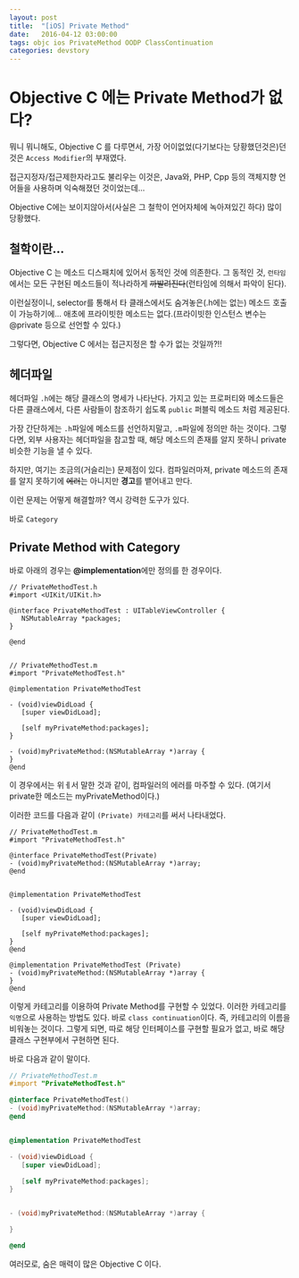```yaml
---
layout: post
title:  "[iOS] Private Method"
date:   2016-04-12 03:00:00
tags: objc ios PrivateMethod OODP ClassContinuation
categories: devstory
---
```

# Objective C 에는 Private Method가 없다?
뭐니 뭐니해도, Objective C 를 다루면서, 가장 어이없었(다기보다는 당황했던것은)던 것은 `Access Modifier`의 부재였다.

접근지정자/접근제한자라고도 불리우는 이것은, Java와, PHP, Cpp 등의 객체지향 언어들을 사용하며 익숙해졌던 것이었는데...

Objective C에는 보이지않아서(사실은 그 철학이 언어자체에 녹아져있긴 하다) 많이 당황했다.


## 철학이란...
Objective C 는 메소드 디스패치에 있어서 동적인 것에 의존한다. 그 동적인 것, `런타임`에서는 모든 구현된 메소드들이 적나라하게 ~~까발려진다~~(런타임에 의해서 파악이 된다).

이런실정이니, selector를 통해서 타 클래스에서도 숨겨놓은(.h에는 없는) 메소드 호출이 가능하기에...
애초에 프라이빗한 메소드는 없다.(프라이빗한 인스턴스 변수는 @private 등으로 선언할 수 있다.)

그렇다면, Objective C 에서는 접근지정은 할 수가 없는 것일까?!!


## 헤더파일

헤더파일 `.h`에는 해당 클래스의 명세가 나타난다. 가지고 있는 프로퍼티와 메소드들은 다른 클래스에서, 다른 사람들이 참조하기 쉽도록 `public` 퍼블릭 메소드 처럼 제공된다.

가장 간단하게는 `.h`파일에 메소드를 선언하지말고, `.m`파일에 정의만 하는 것이다.
그렇다면, 외부 사용자는 헤더파일을 참고할 때, 해당 메소드의 존재를 알지 못하니 private 비슷한 기능을 낼 수 있다.

하지만, 여기는 조금의(거슬리는) 문제점이 있다. 컴파일러마져, private 메소드의 존재를 알지 못하기에 ~~에러~~는 아니지만 **경고**를 뱉어내고 만다.

이런 문제는 어떻게 해결할까? 역시 강력한 도구가 있다. 

바로 `Category`



## Private Method with Category

바로 아래의 경우는 **@implementation**에만 정의를 한 경우이다.

```objc
// PrivateMethodTest.h
#import <UIKit/UIKit.h>

@interface PrivateMethodTest : UITableViewController {
   NSMutableArray *packages;
}

@end


// PrivateMethodTest.m
#import "PrivateMethodTest.h"

@implementation PrivateMethodTest

- (void)viewDidLoad {
   [super viewDidLoad];

   [self myPrivateMethod:packages];
}

- (void)myPrivateMethod:(NSMutableArray *)array {
}
@end
```

이 경우에서는 위ㅔ서 말한 것과 같이, 컴파일러의 에러를 마주할 수 있다. (여기서 private한 메소드는 myPrivateMethod이다.)



이러한 코드를 다음과 같이 `(Private) 카테고리`를 써서 나타내었다.

```objc
// PrivateMethodTest.m
#import "PrivateMethodTest.h"

@interface PrivateMethodTest(Private)
- (void)myPrivateMethod:(NSMutableArray *)array;
@end


@implementation PrivateMethodTest

- (void)viewDidLoad {
   [super viewDidLoad];

   [self myPrivateMethod:packages];
}
@end

@implementation PrivateMethodTest (Private)
- (void)myPrivateMethod:(NSMutableArray *)array {
}
@end
```

이렇게 카테고리를 이용하여 Private Method를 구현할 수 있었다. 이러한 카테고리를 `익명`으로 사용하는 방법도 있다. 바로 `class continuation`이다. 즉, 카테고리의 이름을 비워놓는 것이다. 그렇게 되면, 따로 해당 인터페이스를 구현할 필요가 없고, 바로 해당 클래스 구현부에서 구현하면 된다.

바로 다음과 같이 말이다.

```objectiveC
// PrivateMethodTest.m
#import "PrivateMethodTest.h"

@interface PrivateMethodTest()
- (void)myPrivateMethod:(NSMutableArray *)array;
@end


@implementation PrivateMethodTest

- (void)viewDidLoad {
   [super viewDidLoad];

   [self myPrivateMethod:packages];
}


- (void)myPrivateMethod:(NSMutableArray *)array {

}

@end

```

여러모로, 숨은 매력이 많은 Objective C 이다.


